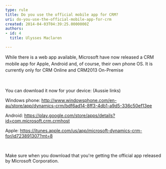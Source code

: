 ```yaml
---
type: rule
title: Do you use the official mobile app for CRM?
uri: do-you-use-the-official-mobile-app-for-crm
created: 2014-04-03T04:39:25.0000000Z
authors:
- id: 4
  title: Ulysses Maclaren

---
```




<span class='intro'> <p><span style="line-height&#58;20.799999237060547px;">While there is a web app available, Microsoft have now released a CRM mobile app for Apple, Android and, of course, their own phone OS.</span>​&#160;<span style="line-height&#58;20.799999237060547px;">​</span><span style="line-height&#58;20.799999237060547px;"></span><span style="line-height&#58;20.799999237060547px;">I</span><span style="line-height&#58;20.799999237060547px;">t i</span><span style="line-height&#58;20.799999237060547px;">s currently only for CRM Online a</span><span style="line-height&#58;20.799999237060547px;">nd CRM2013 On-Premis</span><span style="line-height&#58;20.799999237060547px;">e</span></p> </span>

<p>​</p><p>You can download it now for your device&#58; (Aussie links)</p><p>Windows phone&#58; <a href="http&#58;//www.windowsphone.com/en-au/store/app/dynamics-crm/bdf6ad14-8ff3-4db1-a9d5-336c50ef13ee">http&#58;//www.windowsphone.com/en-au/store/app/dynamics-crm/bdf6ad14-8ff3-4db1-a9d5-336c50ef13ee</a></p><p>Android&#58; <a href="https&#58;//play.google.com/store/apps/details?id=com.microsoft.crm.crmhost">https&#58;//play.google.com/store/apps/details?id=com.microsoft.crm.crmhost</a></p><p>Apple&#58; <a href="https&#58;//itunes.apple.com/us/app/microsoft-dynamics-crm-for/id723891307?mt=8">https&#58;//itunes.apple.com/us/app/microsoft-dynamics-crm-for/id723891307?mt=8</a> </p><p>&#160;</p><p>Make sure when you download that you're getting the official app released by Microsoft Corporation.</p>



